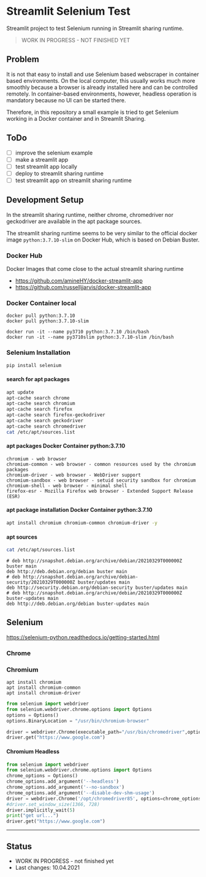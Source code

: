 # Streamlit Selenium Test

Streamlit project to test Selenium running in Streamlit sharing runtime.

> WORK IN PROGRESS - NOT FINISHED YET

## Problem

It is not that easy to install and use Selenium based webscraper in container based environments.
On the local computer, this usually works much more smoothly because a browser is already installed here and can be controlled remotely.
In container-based environments, however, headless operation is mandatory because no UI can be started there.

Therefore, in this repository a small example is tried to get Selenium working in a Docker container and in Streamlit Sharing.

## ToDo

- [ ] improve the selenium example
- [ ] make a streamlit app
- [ ] test streamlit app locally
- [ ] deploy to streamlit sharing runtime
- [ ] test streamlit app on streamlit sharing runtime

## Development Setup

In the streamlit sharing runtime, neither chrome, chromedriver nor geckodriver are available in the apt package sources.

The streamlit sharing runtime seems to be very similar to the official docker image `python:3.7.10-slim` on Docker Hub, which is based on Debian Buster.

### Docker Hub

Docker Images that come close to the actual streamlit sharing runtime

- <https://github.com/amineHY/docker-streamlit-app>
- <https://github.com/russelljjarvis/docker-streamlit-app>

### Docker Container local

```shell
docker pull python:3.7.10
docker pull python:3.7.10-slim
```

```shell
docker run -it --name py3710 python:3.7.10 /bin/bash
docker run -it --name py3710slim python:3.7.10-slim /bin/bash
```

### Selenium Installation

```sh
pip install selenium
```

#### search for apt packages

```sh
apt update
apt-cache search chrome
apt-cache search chromium
apt-cache search firefox
apt-cache search firefox-geckodriver
apt-cache search geckodriver
apt-cache search chromedriver
cat /etc/apt/sources.list
```

#### apt packages Docker Container python:3.7.10

```log
chromium - web browser
chromium-common - web browser - common resources used by the chromium packages
chromium-driver - web browser - WebDriver support
chromium-sandbox - web browser - setuid security sandbox for chromium
chromium-shell - web browser - minimal shell
firefox-esr - Mozilla Firefox web browser - Extended Support Release (ESR)
```

#### apt package installation Docker Container python:3.7.10

```sh
apt install chromium chromium-common chromium-driver -y
```

#### apt sources

```sh
cat /etc/apt/sources.list
```

```log
# deb http://snapshot.debian.org/archive/debian/20210329T000000Z buster main
deb http://deb.debian.org/debian buster main
# deb http://snapshot.debian.org/archive/debian-security/20210329T000000Z buster/updates main
deb http://security.debian.org/debian-security buster/updates main
# deb http://snapshot.debian.org/archive/debian/20210329T000000Z buster-updates main
deb http://deb.debian.org/debian buster-updates main
```

## Selenium

<https://selenium-python.readthedocs.io/getting-started.html>

### Chrome


### Chromium

```
apt install chromium
apt install chromium-common
apt install chromium-driver
```

```python
from selenium import webdriver
from selenium.webdriver.chrome.options import Options
options = Options()
options.BinaryLocation = "/usr/bin/chromium-browser"

driver = webdriver.Chrome(executable_path="/usr/bin/chromedriver",options=options)
driver.get("https://www.google.com")
```

#### Chromium Headless

```python
from selenium import webdriver
from selenium.webdriver.chrome.options import Options
chrome_options = Options()
chrome_options.add_argument('--headless')
chrome_options.add_argument('--no-sandbox')
chrome_options.add_argument('--disable-dev-shm-usage')
driver = webdriver.Chrome('/opt/chromedriver85', options=chrome_options)
#driver.set_window_size(1366, 728)
driver.implicitly_wait(5)
print("get url...")
driver.get("https://www.google.com")
```

---

## Status

- WORK IN PROGRESS - not finished yet
- Last changes: 10.04.2021
